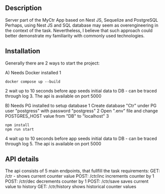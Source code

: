 
## Description

Server part of the MyCtr App based on Nest JS, Sequelize and PostgreSQL
Perhaps, using Nest JS and SQL database may seem as overengineering in the context of the task.
Nevertheless, I believe that such approach could better demonstrate my familiarity with commonly used technologies.

## Installation

Generally there are 2 ways to start the project:

A) Needs Docker installed
1
```terminal
docker compose up --build
```
2 wait up to 10 seconds before app seeds initial data to DB - can be traced through log
3. The api is available on port 5000


B) Needs PG installed to setup database
1 Create database "Ctr" under PG user "postgress" with password "postgress"
2 Open ".env" file and change POSTGRES_HOST value from "DB" to "localhost"
3
```terminal
npm install
npm run start
```
4 wait up to 10 seconds before app seeds initial data to DB - can be traced through log
5. The api is available on port 5000

## API details

The api consists of 5 main endpoints, that fullfill the task requirements:
GET: /ctr - shows current counter value
POST: /ctr/inc increments counter by 1
POST: /ctr/dec decrements counter by 1
POST: /ctr/save saves current value to history
GET: /ctr/history shows historical counter values
